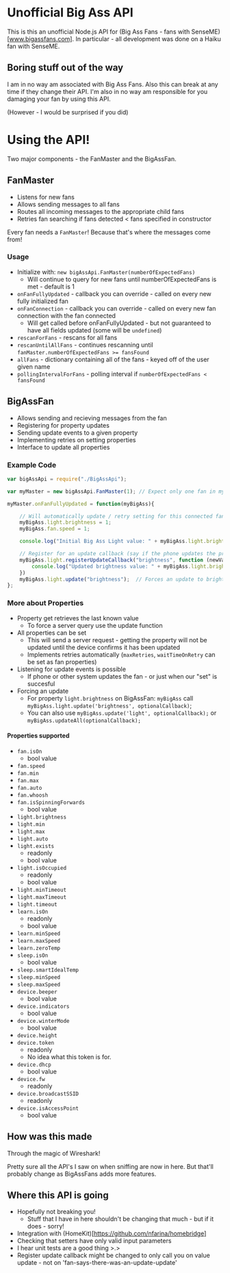 Unofficial Big Ass API
======================
This is this an unofficial Node.js API for (Big Ass Fans - fans with SenseME)[www.bigassfans.com]. In particular - all development was done on a Haiku fan with SenseME.

Boring stuff out of the way
---------------------------
I am in no way am associated with Big Ass Fans. Also this can break at any time if they change their API. I'm also in no way am responsible for you damaging your fan by using this API.

(However - I would be surprised if you did)

Using the API!
==============
Two major components - the FanMaster and the BigAssFan.

FanMaster
---------
 - Listens for new fans
 - Allows sending messages to all fans
 - Routes all incoming messages to the appropriate child fans
 - Retries fan searching if fans detected < fans specified in constructor

Every fan needs a `FanMaster`! Because that's where the messages come from!

### Usage
 - Initialize with: `new bigAssApi.FanMaster(numberOfExpectedFans)`
 	- Will continue to query for new fans until numberOfExpectedFans is met - default is 1
 - `onFanFullyUpdated` - callback you can override - called on every new fully initialized fan
 - `onFanConnection` - callback you can override - called on every new fan connection with the fan connected
 	- Will get called before onFanFullyUpdated - but not guaranteed to have all fields updated (some will be `undefined`)
 - `rescanForFans` - rescans for all fans
 - `rescanUntilAllFans` - continues rescanning until `fanMaster.numberOfExpectedFans >= fansFound`
 - `allFans` - dictionary containing all of the fans - keyed off of the user given name
 - `pollingIntervalForFans` - polling interval if `numberOfExpectedFans < fansFound`

BigAssFan
---------
 - Allows sending and recieving messages from the fan
 - Registering for property updates
 - Sending update events to a given property
 - Implementing retries on setting properties
 - Interface to update all properties

### Example Code

```javascript
var bigAssApi = require("./BigAssApi");

var myMaster = new bigAssApi.FanMaster(1); // Expect only one fan in my setup

myMaster.onFanFullyUpdated = function(myBigAss){

    // Will automatically update / retry setting for this connected fan
    myBigAss.light.brightness = 1;
    myBigAss.fan.speed = 1;

    console.log("Initial Big Ass Light value: " + myBigAss.light.brightness);

    // Register for an update callback (say if the phone updates the property)
    myBigAss.light.registerUpdateCallback("brightness", function (newValue) {
        console.log("Updated brightness value: " + myBigAss.light.brightness); // or newValue
    })
    myBigAss.light.update("brightness");  // Forces an update to brightness
};

```

### More about Properties
 - Property get retrieves the last known value
 	- To force a server query use the update function
 - All properties can be set
 	- This will send a server request - getting the property will not be updated until the device confirms it has been updated
 	- Implements retries automatically (`maxRetries`, `waitTimeOnRetry` can be set as fan properties)
 - Listening for update events is possible
 	- If phone or other system updates the fan - or just when our "set" is succesful
 - Forcing an update
 	- For property `light.brightness` on BigAssFan: `myBigAss` call `myBigAss.light.update('brightness', optionalCallback)`;
 	- You can also use `myBigAss.update('light', optionalCallback);` or `myBigAss.updateAll(optionalCallback);`

#### Properties supported
 - `fan.isOn`
	- bool value
 - `fan.speed`
 - `fan.min`
 - `fan.max`
 - `fan.auto`
 - `fan.whoosh`
 - `fan.isSpinningForwards`
	- bool value
 - `light.brightness`
 - `light.min`
 - `light.max`
 - `light.auto`
 - `light.exists`
	- readonly
	- bool value
 - `light.isOccupied`
	- readonly
	- bool value
 - `light.minTimeout`
 - `light.maxTimeout`
 - `light.timeout`
 - `learn.isOn`
	- readonly
	- bool value
 - `learn.minSpeed`
 - `learn.maxSpeed`
 - `learn.zeroTemp`
 - `sleep.isOn`
	- bool value
 - `sleep.smartIdealTemp`
 - `sleep.minSpeed`
 - `sleep.maxSpeed`
 - `device.beeper`
	- bool value
 - `device.indicators`
	- bool value
 - `device.winterMode`
	- bool value
 - `device.height`
 - `device.token`
	- readonly
	- No idea what this token is for.
 - `device.dhcp`
	- bool value
 - `device.fw`
	 - readonly
 - `device.broadcastSSID`
 	- readonly
 - `device.isAccessPoint`
	- bool value

How was this made
-----------------
Through the magic of Wireshark!

Pretty sure all the API's I saw on when sniffing are now in here. But that'll probably change as BigAssFans adds more features.

Where this API is going
-----------------------
 - Hopefully not breaking you!
 	- Stuff that I have in here shouldn't be changing that much - but if it does - sorry!
 - Integration with (HomeKit)[https://github.com/nfarina/homebridge]
 - Checking that setters have only valid input parameters
 - I hear unit tests are a good thing >.>
 - Register update callback might be changed to only call you on value update - not on 'fan-says-there-was-an-update-update'
